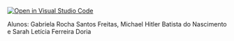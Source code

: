 [![Open in Visual Studio Code](https://classroom.github.com/assets/open-in-vscode-718a45dd9cf7e7f842a935f5ebbe5719a5e09af4491e668f4dbf3b35d5cca122.svg)](https://classroom.github.com/online_ide?assignment_repo_id=13794272&assignment_repo_type=AssignmentRepo)

Alunos: Gabriela Rocha Santos Freitas, Michael Hitler Batista do Nascimento e Sarah Letícia Ferreira Doria